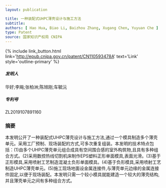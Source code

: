 ```yaml
---
layout: publication

title: 一种装配式UHPC薄壳设计与施工方法
subtitle: 
authors: [ Hao Hua, Biao Li, Baizhou Zhang, Xugang Chen, Yuyuan Che ]
type: Patent
source: 国家知识产权局 CNIPA
---
```


{% include link_button.html link='http://epub.cnipa.gov.cn/patent/CN110593478A' text='Link' style='outline-primary' %}

##### 发明人
华好;李飚;张柏洲;陈旭刚;车毓沅
##### 专利号
ZL2019107891160

### 摘要

本发明公开了一种装配式UHPC薄壳设计与施工方法,通过一个模具制造多个薄壳单元。采用工厂预制、现场装配的方式,可多次重复组装。本发明的技术特点包括：(1)由多个UHPC薄壳单元组合成具有空间围合感的室外构筑物,且具有多种组合方式。(2)采用数控热线切割机床制作EPS塑料正形单面模具,表面光滑。(3)基于正形模具,采用喷射工艺制造混凝土负形单面模具。(4)基于负形模具,采用喷射工艺制造UHPC薄壳单元。(5)施工现场地面设金属连接件,与薄壳单元边缘的金属连接件固定,以便于现场装配。本发明只需一个较小模具就能建造一个较大的薄壳结构,并且薄壳单元之间有多种组合方式。
